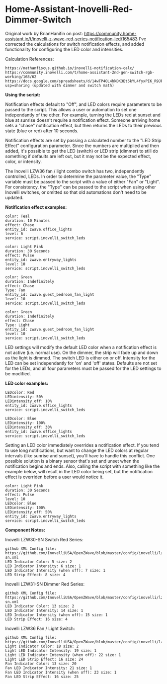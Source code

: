 # Home-Assistant-Inovelli-Red-Dimmer-Switch

Original work by BrianHanifin on post: https://community.home-assistant.io/t/inovelli-z-wave-red-series-notification-led/165483
  I've corrected the calculations for switch notification effects, and added functionality for configuring the LED color and intensities.

Calculation References:

	https://nathanfiscus.github.io/inovelli-notification-calc/
	https://community.inovelli.com/t/home-assistant-2nd-gen-switch-rgb-working/168/62
	https://docs.google.com/spreadsheets/d/14wTP4OL4hkDK3Et5kYL4fyxPIK_R9JR3cgFxSa6dhyw/edit?usp=sharing (updated with dimmer and switch math)

**Using the script:**

  Notification effects default to "Off", and LED colors require parameters to be passed to the script.  This allows a user or automation to set one independantly 
  of the other.  For example, turning the LEDs red at sunset and blue at sunrise doesn't require a notification effect.  Someone arriving home sets a "chase" 
  notification effect, but then returns the LEDs to their previous state (blue or red) after 10 seconds.
  
  Notification effects are set by passing a calculated number to the "LED Strip Effect" configuration parameter.  Since the numbers are multiplied and then added, 
  it's possible to get the LED (switch) or LED strip (dimmer) to still do something if defaults are left out, but it may not be the expected effect, color, or 
  intensity.  
  
  The Inovelli LZW36 fan / light combo switch has two, independently controlled, LEDs.  In order to determine the parameter value, the "Type" variable must be
  passed to the script with a value of either "Fan" or "Light".  For consistency, the "Type" can be passed to the script when using other Inovelli switches, or
  omitted so that old automations don't need to be updated.
    
  **Notification effect examples:**

    color: Teal
    duration: 10 Minutes
    effect: Chase
    entity_id: zwave.office_lights
    level: 6
    service: script.inovelli_switch_leds

    color: Light Pink
    duration: 30 Seconds
    effect: Pulse
    entity_id: zwave.entryway_lights
    level: 10
    service: script.inovelli_switch_leds
    
    color: Green
    duration: Indefinitely
    effect: Chase
    Type: Fan
    entity_id: zwave.guest_bedroom_fan_light
    level: 10
    service: script.inovelli_switch_leds
    
    color: Green
    duration: Indefinitely
    effect: Chase
    Type: Light
    entity_id: zwave.guest_bedroom_fan_light
    level: 10
    service: script.inovelli_switch_leds


  LED settings will modify the default LED color when a notification effect is not active (i.e. normal use).  On the dimmer, the strip will fade up and down as 
  the light is dimmed.  The switch LED is either on or off.  Intensity for the LED can be set independantly for 'on' and 'off' states.  Defaults are not set for 
  the LEDs, and all four parameters must be passed for the LED settings to be modified.
  
  **LED color examples:**

    LEDcolor: Red
    LEDintensity: 50%
    LEDintensity_off: 10%
    entity_id: zwave.office_lights
    service: script.inovelli_switch_leds

    LEDcolor: Blue
    LEDintensity: 100%
    LEDintensity_off: 30%
    entity_id: zwave.office_lights
    service: script.inovelli_switch_leds
    
  Setting an LED color immediately overrides a notification effect.  If you tend to use long notifications, but want to change the LED colors at regular intervals
  (like sunrise and sunset), you'll have to handle this conflict.  One possible solution is a binary sensor that's set and unset when the notification begins and 
  ends.  Also, calling the script with something like the example below, will result in the LED color being set, but the notification effect is overriden before 
  a user would notice it.
  
    color: Light Pink
    duration: 30 Seconds
    effect: Pulse
    level: 10
    LEDcolor: Blue
    LEDintensity: 100%
    LEDintensity_off: 50%
    entity_id: zwave.entryway_lights
    service: script.inovelli_switch_leds
    
**Component Notes:**

Inovelli LZW30-SN Switch Red Series:

	github XML Config file: https://github.com/InovelliUSA/OpenZWave/blob/master/config/inovelli/lzw30-sn.xml
	LED Indicator Color: 5 size: 2
	LED Indicator Intensity: 6 size: 1
	LED Indicator Intensity (when off): 7 size: 1
	LED Strip Effect: 8 size: 4

Inovelli LZW31-SN Dimmer Red Series:

	github XML Config file: https://github.com/InovelliUSA/OpenZWave/blob/master/config/inovelli/lzw31-sn.xml
	LED Indicator Color: 13 size: 2
	LED Indicator Intensity: 14 size: 1
	LED Indicator Intensity (when off): 15 size: 1
	LED Strip Effect: 16 size: 4

Inovelli LZW36 Fan / Light Switch:

	github XML Config file: https://github.com/InovelliUSA/OpenZWave/blob/master/config/inovelli/lzw36.xml
	Light Indicator Color: 18 size: 2
	Light LED Indicator Intensity: 19 size: 1
	Light LED Indicator Intensity (when off): 22 size: 1
	Light LED Strip Effect: 16 size: 24
	Fan Indicator Color: 13 size: 20
	Fan LED Indicator Intensity: 21 size: 1
	Fan LED Indicator Intensity (when off): 23 size: 1
	Fan LED Strip Effect: 16 size: 25

		
